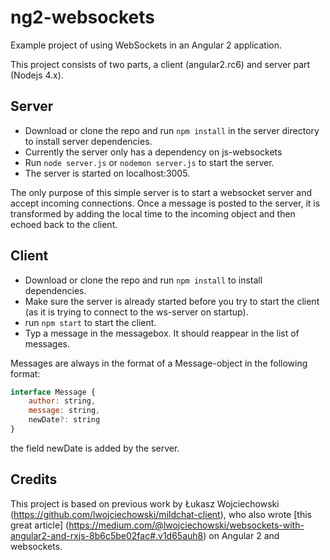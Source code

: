 # ng2-websockets
Example project of using WebSockets in an Angular 2 application.

This project consists of two parts, a client (angular2.rc6) and server part (Nodejs 4.x).

## Server
- Download or clone the repo and run `npm install` in the server directory to install server dependencies.
- Currently the server only has a dependency on js-websockets
- Run `node server.js` or `nodemon server.js` to start the server.
- The server is started on localhost:3005.

The only purpose of this simple server is to start a websocket server and accept incoming connections. Once a message is posted to the server, it is transformed by adding the local time to the incoming object and then echoed back to the client. 

## Client
- Download or clone the repo and run `npm install` to install dependencies.
- Make sure the server is already started before you try to start the client (as it is trying to connect to the ws-server on startup).
- run `npm start` to start the client.
- Typ a message in the messagebox. It should reappear in the list of messages.

Messages are always in the format of a Message-object in the following format:
```javascript
interface Message {
	author: string,
	message: string,
	newDate?: string
}
```

the field newDate is added by the server.

## Credits
This project is based on previous work by Łukasz Wojciechowski (https://github.com/lwojciechowski/mildchat-client), who also wrote [this great article] (https://medium.com/@lwojciechowski/websockets-with-angular2-and-rxjs-8b6c5be02fac#.v1d65auh8)  on Angular 2 and websockets.